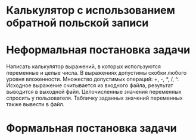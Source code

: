 # Калькулятор с использованием обратной польской записи

# Неформальная постановка задачи
Написать калькулятор выражений, в которых используются переменные и
целые числа. В выражениях допустимы скобки любого уровня вложенности.
Множество допустимых операций: +, -, *, /, ^. Исходное выражение
считывается из входного файла, результат выводится в выходной файл.
Целочисленные значения переменных спросить у пользователя. Табличку
заданных значений переменных также вывести в файл.

# Формальная постановка задачи

